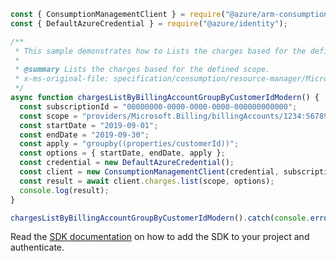 ```javascript
const { ConsumptionManagementClient } = require("@azure/arm-consumption");
const { DefaultAzureCredential } = require("@azure/identity");

/**
 * This sample demonstrates how to Lists the charges based for the defined scope.
 *
 * @summary Lists the charges based for the defined scope.
 * x-ms-original-file: specification/consumption/resource-manager/Microsoft.Consumption/stable/2021-10-01/examples/ChargesListByModernBillingAccountGroupByCustomerId.json
 */
async function chargesListByBillingAccountGroupByCustomerIdModern() {
  const subscriptionId = "00000000-0000-0000-0000-000000000000";
  const scope = "providers/Microsoft.Billing/billingAccounts/1234:56789";
  const startDate = "2019-09-01";
  const endDate = "2019-09-30";
  const apply = "groupby((properties/customerId))";
  const options = { startDate, endDate, apply };
  const credential = new DefaultAzureCredential();
  const client = new ConsumptionManagementClient(credential, subscriptionId);
  const result = await client.charges.list(scope, options);
  console.log(result);
}

chargesListByBillingAccountGroupByCustomerIdModern().catch(console.error);
```

Read the [SDK documentation](https://github.com/Azure/azure-sdk-for-js/blob/%40azure%2Farm-consumption_9.0.1/sdk/consumption/arm-consumption/README.md) on how to add the SDK to your project and authenticate.
